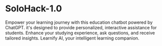 # SoloHack-1.0
 Empower your learning journey with this education chatbot powered by ChatGPT. it's designed to provide personalized, interactive assistance for students. Enhance your studying experience, ask questions, and receive tailored insights. Learnify AI, your intelligent learning companion. 
